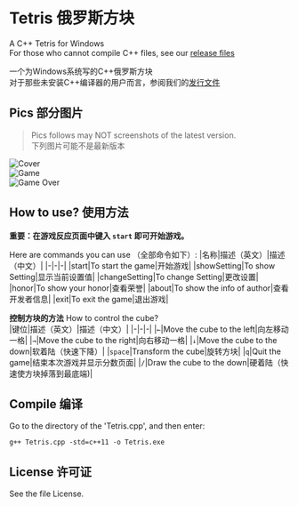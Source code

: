 # Tetris 俄罗斯方块
A C++ Tetris for Windows  
For those who cannot compile C++ files, see our [release files](https://github.com/Czile-create/Tetris/releases)

一个为Windows系统写的C++俄罗斯方块  
对于那些未安装C++编译器的用户而言，参阅我们的[发行文件](https://github.com/Czile-create/Tetris/releases)

## Pics 部分图片

> Pics follows may NOT screenshots of the latest version.  
> 下列图片可能不是最新版本

![Cover](https://github.com/Czile-create/Tetris/tree/master/TetrisPics/6.png)  
![Game](https://github.com/Czile-create/Tetris/tree/master/TetrisPics/4.png)  
![Game Over](https://github.com/Czile-create/Tetris/tree/master/TetrisPics/5.png)  

## How to use? 使用方法
**重要：在游戏反应页面中键入 `start` 即可开始游戏。**

Here are commands you can use （全部命令如下）:
|名称|描述（英文）|描述（中文）|
|-|-|-|
|start|To start the game|开始游戏|
|showSetting|To show Setting|显示当前设置值|
|changeSetting|To change Setting|更改设置|
|honor|To show your honor|查看荣誉|
|about|To show the info of author|查看开发者信息|
|exit|To exit the game|退出游戏|

**控制方块的方法**  How to control the cube?  
|键位|描述（英文）|描述（中文）|
|-|-|-|
|`←`|Move the cube to the left|向左移动一格|
|`→`|Move the cube to the right|向右移动一格|
|`↓`|Move the cube to the down|软着陆（快速下降）|
|`space`|Transform the cube|旋转方块|
|`q`|Quit the game|结束本次游戏并显示分数页面|
|`/`|Draw the cube to the down|硬着陆（快速使方块掉落到最底端)|

## Compile 编译

Go to the directory of the 'Tetris.cpp', and then enter: 
```
g++ Tetris.cpp -std=c++11 -o Tetris.exe
```

## License 许可证
See the file License.
